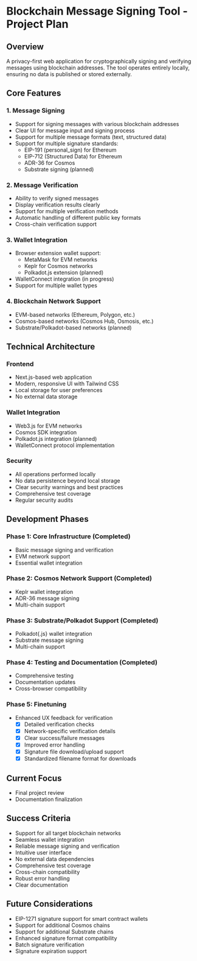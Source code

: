 # Blockchain Message Signing Tool - Project Plan

## Overview
A privacy-first web application for cryptographically signing and verifying messages using blockchain addresses. The tool operates entirely locally, ensuring no data is published or stored externally.

## Core Features

### 1. Message Signing
- Support for signing messages with various blockchain addresses
- Clear UI for message input and signing process
- Support for multiple message formats (text, structured data)
- Support for multiple signature standards:
  - EIP-191 (personal_sign) for Ethereum
  - EIP-712 (Structured Data) for Ethereum
  - ADR-36 for Cosmos
  - Substrate signing (planned)

### 2. Message Verification
- Ability to verify signed messages
- Display verification results clearly
- Support for multiple verification methods
- Automatic handling of different public key formats
- Cross-chain verification support

### 3. Wallet Integration
- Browser extension wallet support:
  - MetaMask for EVM networks
  - Keplr for Cosmos networks
  - Polkadot.js extension (planned)
- WalletConnect integration (in progress)
- Support for multiple wallet types

### 4. Blockchain Network Support
- EVM-based networks (Ethereum, Polygon, etc.)
- Cosmos-based networks (Cosmos Hub, Osmosis, etc.)
- Substrate/Polkadot-based networks (planned)

## Technical Architecture

### Frontend
- Next.js-based web application
- Modern, responsive UI with Tailwind CSS
- Local storage for user preferences
- No external data storage

### Wallet Integration
- Web3.js for EVM networks
- Cosmos SDK integration
- Polkadot.js integration (planned)
- WalletConnect protocol implementation

### Security
- All operations performed locally
- No data persistence beyond local storage
- Clear security warnings and best practices
- Comprehensive test coverage
- Regular security audits

## Development Phases

### Phase 1: Core Infrastructure (Completed)
- Basic message signing and verification
- EVM network support
- Essential wallet integration

### Phase 2: Cosmos Network Support (Completed)
- Keplr wallet integration
- ADR-36 message signing
- Multi-chain support

### Phase 3: Substrate/Polkadot Support (Completed)
- Polkadot{.js} wallet integration
- Substrate message signing
- Multi-chain support

### Phase 4: Testing and Documentation (Completed)
- Comprehensive testing
- Documentation updates
- Cross-browser compatibility

### Phase 5: Finetuning
- Enhanced UX feedback for verification
  - [x] Detailed verification checks
  - [x] Network-specific verification details
  - [x] Clear success/failure messages
  - [x] Improved error handling
  - [x] Signature file download/upload support
  - [x] Standardized filename format for downloads

## Current Focus
- Final project review
- Documentation finalization

## Success Criteria
- Support for all target blockchain networks
- Seamless wallet integration
- Reliable message signing and verification
- Intuitive user interface
- No external data dependencies
- Comprehensive test coverage
- Cross-chain compatibility
- Robust error handling
- Clear documentation

## Future Considerations
- EIP-1271 signature support for smart contract wallets
- Support for additional Cosmos chains
- Support for additional Substrate chains
- Enhanced signature format compatibility
- Batch signature verification
- Signature expiration support 